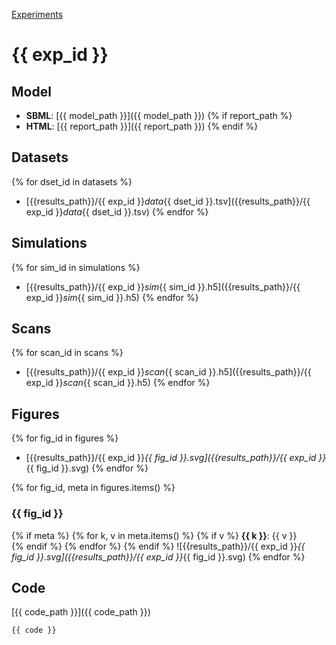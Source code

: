[Experiments](index.html)

# {{ exp_id }}

## Model
* **SBML**: [{{ model_path }}]({{ model_path }})
{% if report_path %}
* **HTML**: [{{ report_path }}]({{ report_path }})
{% endif %}

## Datasets
{% for dset_id in datasets %}
* [{{results_path}}/{{ exp_id }}_data_{{ dset_id }}.tsv]({{results_path}}/{{ exp_id }}_data_{{ dset_id }}.tsv)
{% endfor %}

## Simulations
{% for sim_id in simulations %}
* [{{results_path}}/{{ exp_id }}_sim_{{ sim_id }}.h5]({{results_path}}/{{ exp_id }}_sim_{{ sim_id }}.h5)
{% endfor %}

## Scans
{% for scan_id in scans %}
* [{{results_path}}/{{ exp_id }}_scan_{{ scan_id }}.h5]({{results_path}}/{{ exp_id }}_scan_{{ scan_id }}.h5)
{% endfor %}

## Figures
{% for fig_id in figures %}
* [{{results_path}}/{{ exp_id }}_{{ fig_id }}.svg]({{results_path}}/{{ exp_id }}_{{ fig_id }}.svg)
{% endfor %}

{% for fig_id, meta in figures.items() %}
### {{ fig_id }}
{% if meta %}
{% for k, v in meta.items() %}
{% if v %}
**{{ k }}**: {{ v }}  
{% endif %}
{% endfor %}
{% endif %}
![{{results_path}}/{{ exp_id }}_{{ fig_id }}.svg]({{results_path}}/{{ exp_id }}_{{ fig_id }}.svg)
{% endfor %}

## Code
[{{ code_path }}]({{ code_path }})

```python
{{ code }}
```